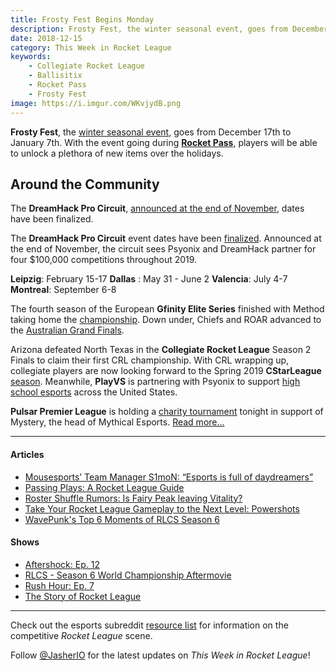 ```yaml
---
title: Frosty Fest Begins Monday
description: Frosty Fest, the winter seasonal event, goes from December 17th to January 7th. With the event going during Rocket Pass, players will be able to unlock a plethora of new items over the holidays.
date: 2018-12-15
category: This Week in Rocket League
keywords:
    - Collegiate Rocket League
    - Ballisitix
    - Rocket Pass
    - Frosty Fest
image: https://i.imgur.com/WKvjydB.png
---
```


**Frosty Fest**, the [winter seasonal event](https://www.rocketleague.com/news/frosty-fest-2018-begins-december-17/), goes from December 17th to January 7th. With the event going during [**Rocket Pass**](https://www.rocketleague.com/game-info/rocketpass/rocket-pass-2/), players will be able to unlock a plethora of new items over the holidays.

## Around the Community

The **DreamHack Pro Circuit**, [announced at the end of November](https://company.dreamhack.com/2018/11/28/dreamhack-partnership-psyonix-launches-dreamhack-pro-circuit-featuring-4-major-rocket-league-tournaments-2019/), dates have been finalized.

The **DreamHack Pro Circuit** event dates have been [finalized](https://twitter.com/DreamHackRL/status/1072913976739139585). Announced at the end of November, the circuit sees Psyonix and DreamHack partner for four \$100,000 competitions throughout 2019.

**Leipzig**: February 15-17
**Dallas** : May 31 - June 2
**Valencia**: July 4-7
**Montreal**: September 6-8

The fourth season of the European **Gfinity Elite Series** finished with Method taking home the [championship](https://liquipedia.net/rocketleague/Gfinity/UK/Elite_Series/Season_4#Playoffs). Down under, Chiefs and ROAR advanced to the [Australian Grand Finals](https://liquipedia.net/rocketleague/Gfinity/Australia/Elite_Series/Season_2#Playoffs).

Arizona defeated North Texas in the **Collegiate Rocket League** Season 2 Finals to claim their first CRL championship. With CRL wrapping up, collegiate players are now looking forward to the Spring 2019 **CStarLeague** [season](https://cstarleague.com/rl/news_articles/964). Meanwhile, **PlayVS** is partnering with Psyonix to support [high school esports](https://www.rocketleagueesports.com/news/sign-ups-open-for-high-school-rocket-league-competition-on-playvs/) across the United States.

**Pulsar Premier League** is holding a [charity tournament](https://twitter.com/PulsarPremier/status/1073698427580674048) tonight in support of Mystery, the head of Mythical Esports. [Read more...](https://www.reddit.com/r/RocketLeagueEsports/comments/a69pyy/charity_tournament_benefiting_mystery_mythical/)

---

#### Articles

-   [Mousesports’ Team Manager S1moN: “Esports is full of daydreamers”](https://rocketeers.gg/mousesports-team-manager-s1mon-interview-rocket-league/)
-   [Passing Plays: A Rocket League Guide](http://dignitas.gg/articles/blogs/rocket-league/13169/passing-plays-a-rocket-league-guide)
-   [Roster Shuffle Rumors: Is Fairy Peak leaving Vitality?](https://rocketeers.gg/rocket-league-roster-shuffle-rumors-fairy-peak-vitality/)
-   [Take Your Rocket League Gameplay to the Next Level: Powershots](http://dignitas.gg/articles/blogs/rocket-league/13229/take-your-rocket-league-gameplay-to-the-next-level-powershots)
-   [WavePunk's Top 6 Moments of RLCS Season 6](https://www.rocketleagueesports.com/news/wavepunks-top-6-moments-of-rlcs-season-6/)

#### Shows

-   [Aftershock: Ep. 12](https://www.youtube.com/watch?v=ZiNWPjbY-Wc)
-   [RLCS - Season 6 World Championship Aftermovie](https://www.youtube.com/watch?v=_EDutH_G1E8)
-   [Rush Hour: Ep. 7](https://www.youtube.com/watch?v=NJ53pMcMp-E)
-   [The Story of Rocket League](https://www.youtube.com/watch?v=O3NZSIX59AE)

---

Check out the esports subreddit [resource list](https://www.reddit.com/r/RocketLeagueEsports/wiki/links) for information on the competitive _Rocket League_ scene.

Follow [@JasherIO](https://twitter.com/JasherIO) for the latest updates on _This Week in Rocket League_!
